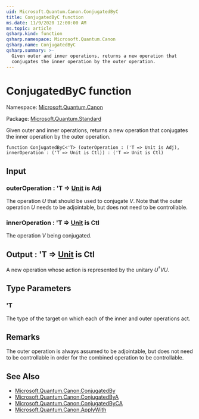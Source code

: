 ```yaml
---
uid: Microsoft.Quantum.Canon.ConjugatedByC
title: ConjugatedByC function
ms.date: 11/9/2020 12:00:00 AM
ms.topic: article
qsharp.kind: function
qsharp.namespace: Microsoft.Quantum.Canon
qsharp.name: ConjugatedByC
qsharp.summary: >-
  Given outer and inner operations, returns a new operation that
  conjugates the inner operation by the outer operation.
---
```


# ConjugatedByC function

Namespace: [Microsoft.Quantum.Canon](xref:Microsoft.Quantum.Canon)

Package: [Microsoft.Quantum.Standard](https://nuget.org/packages/Microsoft.Quantum.Standard)


Given outer and inner operations, returns a new operation thatconjugates the inner operation by the outer operation.

```qsharp
function ConjugatedByC<'T> (outerOperation : ('T => Unit is Adj), innerOperation : ('T => Unit is Ctl)) : ('T => Unit is Ctl)
```


## Input

### outerOperation : 'T => [Unit](xref:microsoft.quantum.lang-ref.unit)  is Adj

The operation $U$ that should be used to conjugate $V$. Note that theouter operation $U$ needs to be adjointable, but does notneed to be controllable.


### innerOperation : 'T => [Unit](xref:microsoft.quantum.lang-ref.unit)  is Ctl

The operation $V$ being conjugated.



## Output : 'T => [Unit](xref:microsoft.quantum.lang-ref.unit)  is Ctl

A new operation whose action is represented by the unitary$U^{\dagger} V U$.

## Type Parameters

### 'T

The type of the target on which each of the inner and outer operationsact.

## Remarks

The outer operation is always assumed to be adjointable, but does notneed to be controllable in order for the combined operation to becontrollable.

## See Also

- [Microsoft.Quantum.Canon.ConjugatedBy](xref:Microsoft.Quantum.Canon.ConjugatedBy)
- [Microsoft.Quantum.Canon.ConjugatedByA](xref:Microsoft.Quantum.Canon.ConjugatedByA)
- [Microsoft.Quantum.Canon.ConjugatedByCA](xref:Microsoft.Quantum.Canon.ConjugatedByCA)
- [Microsoft.Quantum.Canon.ApplyWith](xref:Microsoft.Quantum.Canon.ApplyWith)